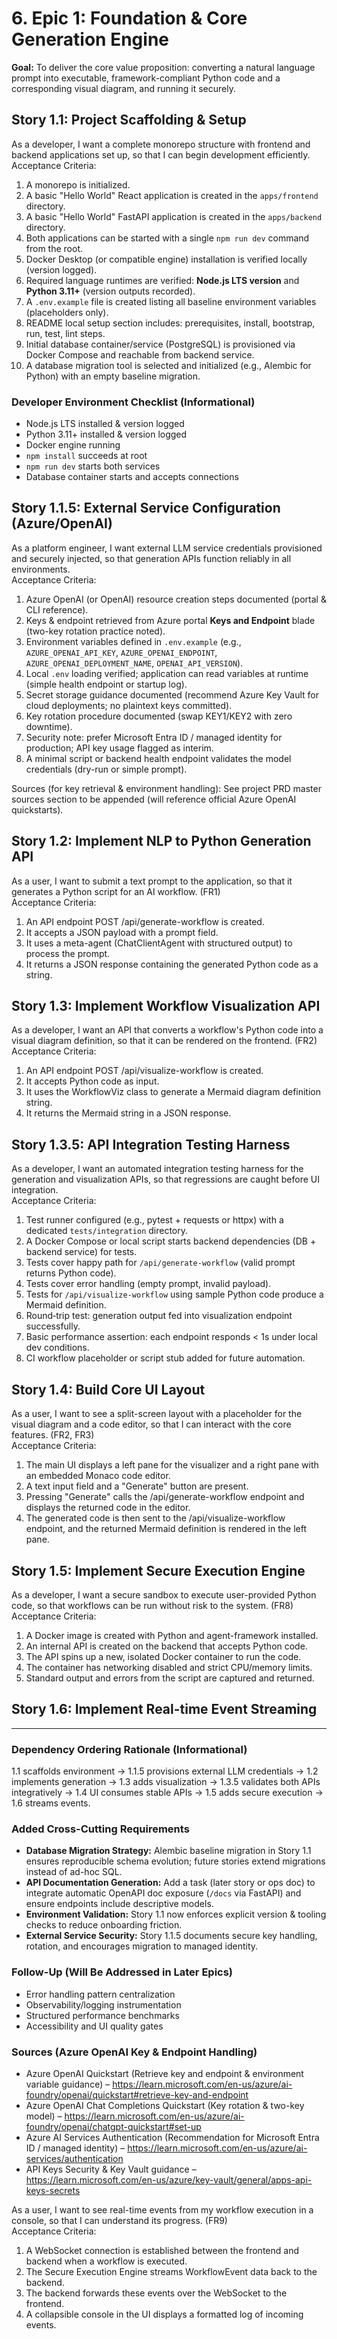 # **6\. Epic 1: Foundation & Core Generation Engine**

**Goal:** To deliver the core value proposition: converting a natural language prompt into executable, framework-compliant Python code and a corresponding visual diagram, and running it securely.

## **Story 1.1: Project Scaffolding & Setup**

As a developer, I want a complete monorepo structure with frontend and backend applications set up, so that I can begin development efficiently.  
Acceptance Criteria:

1. A monorepo is initialized.  
2. A basic "Hello World" React application is created in the `apps/frontend` directory.  
3. A basic "Hello World" FastAPI application is created in the `apps/backend` directory.  
4. Both applications can be started with a single `npm run dev` command from the root.  
5. Docker Desktop (or compatible engine) installation is verified locally (version logged).  
6. Required language runtimes are verified: **Node.js LTS version** and **Python 3.11+** (version outputs recorded).  
7. A `.env.example` file is created listing all baseline environment variables (placeholders only).  
8. README local setup section includes: prerequisites, install, bootstrap, run, test, lint steps.  
9. Initial database container/service (PostgreSQL) is provisioned via Docker Compose and reachable from backend service.  
10. A database migration tool is selected and initialized (e.g., Alembic for Python) with an empty baseline migration.

### Developer Environment Checklist (Informational)
* Node.js LTS installed & version logged
* Python 3.11+ installed & version logged
* Docker engine running
* `npm install` succeeds at root
* `npm run dev` starts both services
* Database container starts and accepts connections

## **Story 1.1.5: External Service Configuration (Azure/OpenAI)**

As a platform engineer, I want external LLM service credentials provisioned and securely injected, so that generation APIs function reliably in all environments.  
Acceptance Criteria:

1. Azure OpenAI (or OpenAI) resource creation steps documented (portal & CLI reference).  
2. Keys & endpoint retrieved from Azure portal **Keys and Endpoint** blade (two-key rotation practice noted).  
3. Environment variables defined in `.env.example` (e.g., `AZURE_OPENAI_API_KEY`, `AZURE_OPENAI_ENDPOINT`, `AZURE_OPENAI_DEPLOYMENT_NAME`, `OPENAI_API_VERSION`).  
4. Local `.env` loading verified; application can read variables at runtime (simple health endpoint or startup log).  
5. Secret storage guidance documented (recommend Azure Key Vault for cloud deployments; no plaintext keys committed).  
6. Key rotation procedure documented (swap KEY1/KEY2 with zero downtime).  
7. Security note: prefer Microsoft Entra ID / managed identity for production; API key usage flagged as interim.  
8. A minimal script or backend health endpoint validates the model credentials (dry-run or simple prompt).  

Sources (for key retrieval & environment handling): See project PRD master sources section to be appended (will reference official Azure OpenAI quickstarts).

## **Story 1.2: Implement NLP to Python Generation API**

As a user, I want to submit a text prompt to the application, so that it generates a Python script for an AI workflow. (FR1)  
Acceptance Criteria:

1. An API endpoint POST /api/generate-workflow is created.  
2. It accepts a JSON payload with a prompt field.  
3. It uses a meta-agent (ChatClientAgent with structured output) to process the prompt.  
4. It returns a JSON response containing the generated Python code as a string.

## **Story 1.3: Implement Workflow Visualization API**

As a developer, I want an API that converts a workflow's Python code into a visual diagram definition, so that it can be rendered on the frontend. (FR2)  
Acceptance Criteria:

1. An API endpoint POST /api/visualize-workflow is created.  
2. It accepts Python code as input.  
3. It uses the WorkflowViz class to generate a Mermaid diagram definition string.  
4. It returns the Mermaid string in a JSON response.

## **Story 1.3.5: API Integration Testing Harness**

As a developer, I want an automated integration testing harness for the generation and visualization APIs, so that regressions are caught before UI integration.  
Acceptance Criteria:

1. Test runner configured (e.g., pytest + requests or httpx) with a dedicated `tests/integration` directory.  
2. A Docker Compose or local script starts backend dependencies (DB + backend service) for tests.  
3. Tests cover happy path for `/api/generate-workflow` (valid prompt returns Python code).  
4. Tests cover error handling (empty prompt, invalid payload).  
5. Tests for `/api/visualize-workflow` using sample Python code produce a Mermaid definition.  
6. Round‑trip test: generation output fed into visualization endpoint successfully.  
7. Basic performance assertion: each endpoint responds < 1s under local dev conditions.  
8. CI workflow placeholder or script stub added for future automation.

## **Story 1.4: Build Core UI Layout**

As a user, I want to see a split-screen layout with a placeholder for the visual diagram and a code editor, so that I can interact with the core features. (FR2, FR3)  
Acceptance Criteria:

1. The main UI displays a left pane for the visualizer and a right pane with an embedded Monaco code editor.  
2. A text input field and a "Generate" button are present.  
3. Pressing "Generate" calls the /api/generate-workflow endpoint and displays the returned code in the editor.  
4. The generated code is then sent to the /api/visualize-workflow endpoint, and the returned Mermaid definition is rendered in the left pane.

## **Story 1.5: Implement Secure Execution Engine**

As a developer, I want a secure sandbox to execute user-provided Python code, so that workflows can be run without risk to the system. (FR8)  
Acceptance Criteria:

1. A Docker image is created with Python and agent-framework installed.  
2. An internal API is created on the backend that accepts Python code.  
3. The API spins up a new, isolated Docker container to run the code.  
4. The container has networking disabled and strict CPU/memory limits.  
5. Standard output and errors from the script are captured and returned.

## **Story 1.6: Implement Real-time Event Streaming**

---
### Dependency Ordering Rationale (Informational)
1.1 scaffolds environment → 1.1.5 provisions external LLM credentials → 1.2 implements generation → 1.3 adds visualization → 1.3.5 validates both APIs integratively → 1.4 UI consumes stable APIs → 1.5 adds secure execution → 1.6 streams events.

### Added Cross-Cutting Requirements
* **Database Migration Strategy:** Alembic baseline migration in Story 1.1 ensures reproducible schema evolution; future stories extend migrations instead of ad-hoc SQL.
* **API Documentation Generation:** Add a task (later story or ops doc) to integrate automatic OpenAPI doc exposure (`/docs` via FastAPI) and ensure endpoints include descriptive models.
* **Environment Validation:** Story 1.1 now enforces explicit version & tooling checks to reduce onboarding friction.
* **External Service Security:** Story 1.1.5 documents secure key handling, rotation, and encourages migration to managed identity.

### Follow-Up (Will Be Addressed in Later Epics)
* Error handling pattern centralization
* Observability/logging instrumentation
* Structured performance benchmarks
* Accessibility and UI quality gates

### Sources (Azure OpenAI Key & Endpoint Handling)
* Azure OpenAI Quickstart (Retrieve key and endpoint & environment variable guidance) – https://learn.microsoft.com/en-us/azure/ai-foundry/openai/quickstart#retrieve-key-and-endpoint  
* Azure OpenAI Chat Completions Quickstart (Key rotation & two-key model) – https://learn.microsoft.com/en-us/azure/ai-foundry/openai/chatgpt-quickstart#set-up  
* Azure AI Services Authentication (Recommendation for Microsoft Entra ID / managed identity) – https://learn.microsoft.com/en-us/azure/ai-services/authentication  
* API Keys Security & Key Vault guidance – https://learn.microsoft.com/en-us/azure/key-vault/general/apps-api-keys-secrets


As a user, I want to see real-time events from my workflow execution in a console, so that I can understand its progress. (FR9)  
Acceptance Criteria:

1. A WebSocket connection is established between the frontend and backend when a workflow is executed.  
2. The Secure Execution Engine streams WorkflowEvent data back to the backend.  
3. The backend forwards these events over the WebSocket to the frontend.  
4. A collapsible console in the UI displays a formatted log of incoming events.
